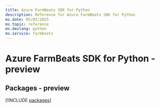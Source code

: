 ```yaml
---
title: Azure FarmBeats SDK for Python
description: Reference for Azure FarmBeats SDK for Python
ms.date: 05/02/2025
ms.topic: reference
ms.devlang: python
ms.service: farmbeats
---
```

# Azure FarmBeats SDK for Python - preview
## Packages - preview
[!INCLUDE [packages](farmbeats-index.md)]